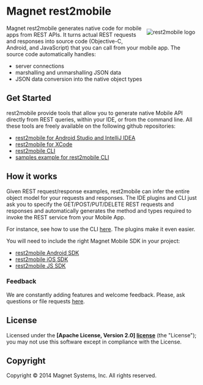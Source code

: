 # Magnet rest2mobile
<img style="margin:10px" src="http://developer.magnet.com/img/logo_r2m_main.png"
 alt="rest2mobile logo" title="rest2mobile" align="right" />

Magnet rest2mobile generates native code for mobile apps from REST APIs. It turns actual REST requests and responses into source code (Objective-C, Android, and JavaScript) that you can call from your mobile app. The source code automatically handles:

* server connections
* marshalling and unmarshalling JSON data
* JSON data conversion into the native object types


## Get Started

rest2mobile provide tools that allow you to generate native Mobile API directly from REST queries, within your IDE, or from the command line. All these tools are freely available on the following github repositories:

* [rest2mobile for Android Studio and IntelliJ IDEA](https://github.com/magnetsystems/r2m-plugin-android)
* [rest2mobile for XCode](https://github.com/magnetsystems/r2m-plugin-ios)
* [rest2mobile CLI](https://github.com/magnetsystems/r2m-cli)
* [samples example for rest2mobile CLI](https://github.com/magnetsystems/r2m-examples)


## How it works

Given REST request/response examples, rest2mobile can infer the entire object model for your requests and responses. The IDE plugins and CLI just ask you to specify the GET/POST/PUT/DELETE REST requests and responses and automatically generates the method and types required to invoke the REST service from your Mobile App.

For instance, see how to use the CLI [here](https://github.com/magnetsystems/r2m-cli/blob/master/README.md).
The plugins make it even easier.

You will need to include the right Magnet Mobile SDK in your project:
* [rest2mobile Android SDK](https://github.com/magnetsystems/r2m-sdk-android)
* [rest2mobile iOS SDK](https://github.com/magnetsystems/r2m-sdk-ios)
* [rest2mobile JS SDK](https://github.com/magnetsystems/r2m-sdk-js)

### Feedback

We are constantly adding features and welcome feedback. 
Please, ask questions or file requests [here](https://github.com/magnetsystems/rest2mobile/issues).

## License

Licensed under the **[Apache License, Version 2.0] [license]** (the "License");
you may not use this software except in compliance with the License.

## Copyright

Copyright © 2014 Magnet Systems, Inc. All rights reserved.

[website]: http://developer.magnet.com
[techdoc]: https://github.com/magnetsystems/rest2mobile/wiki
[r2m-plugin-android]:https://github.com/magnetsystems/r2m-plugin-android/
[r2m-plugin-ios]:https://github.com/magnetsystems/r2m-plugin-ios/
[r2m-cli]:https://github.com/magnetsystems/r2m-cli/
[license]: http://www.apache.org/licenses/LICENSE-2.0


